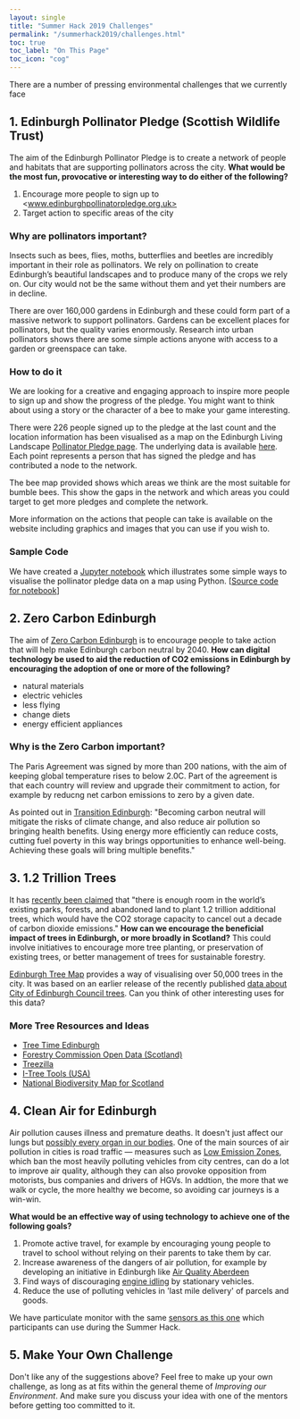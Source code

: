 ```yaml
---
layout: single
title: "Summer Hack 2019 Challenges"
permalink: "/summerhack2019/challenges.html"
toc: true
toc_label: "On This Page"
toc_icon: "cog"
---
```


There are a number of pressing environmental challenges that we currently face


## 1. Edinburgh Pollinator Pledge (Scottish Wildlife Trust)

The aim of the Edinburgh Pollinator Pledge is to create a network of people and habitats that are supporting pollinators across the city. **What would be the most fun, provocative or interesting way to do either of the following?**

1.	Encourage more people to sign up to <www.edinburghpollinatorpledge.org.uk>
2.	Target action to specific areas of the city

### Why are pollinators important?

Insects such as bees, flies, moths, butterflies and beetles are incredibly important in their role as pollinators. We rely on pollination to create Edinburgh’s beautiful landscapes and to produce many of the crops we rely on. Our city would not be the same without them and yet their numbers are in decline. 

There are over 160,000 gardens in Edinburgh and these could form part of a massive network to support pollinators. Gardens can be excellent places for pollinators, but the quality varies enormously. Research into urban pollinators shows there are some simple actions anyone with access to a garden or greenspace can take.

### How to do it 

We are looking for a creative and engaging approach to inspire more people to sign up and show the progress of the pledge. You might want to think about using a story or the character of a bee to make your game interesting.

There were 226 people signed up to the pledge at the last count and the location information has been visualised as a map  on the Edinburgh Living Landscape [Pollinator Pledge page](https://edinburghlivinglandscape.org.uk/pollinatorpledge/).  The underlying data is available [here](https://github.com/prewired/workshops/tree/master/data/processed). Each point represents a person that has signed the pledge and has contributed a node to the network. 

The bee map provided shows which areas we think are the most suitable for bumble bees. This show the gaps in the network and which areas you could target to get more pledges and complete the network. 

More information on the actions that people can take is available on the website including graphics and images that you can use if you wish to. 

### Sample Code

We have created a [Jupyter notebook](https://nbviewer.jupyter.org/github/prewired/workshops/blob/master/notebooks/swt.ipynb) which illustrates some simple ways to visualise the pollinator pledge data on a map using Python. [[Source code for notebook](https://github.com/prewired/workshops/blob/master/notebooks/swt.ipynb)]

## 2. Zero Carbon Edinburgh

The aim of [Zero Carbon Edinburgh](https://zerocarbonedinburgh.wordpress.com) is to encourage people to take action that will help make Edinburgh carbon neutral by 2040. **How can digital technology be used to aid the reduction of CO2 emissions in Edinburgh by encouraging the adoption of one or more of the following?**

* natural materials
* electric vehicles
* less flying
* change diets
* energy efficient appliances

### Why is the Zero Carbon important?

The Paris Agreement was signed by more than 200 nations, with the aim of keeping global temperature rises to below 2.0C. Part of the agreement is that each country will review and upgrade their commitment to action, for example by reducng net carbon emissions to zero by a given date. 

As pointed out in [Transition Edinburgh](https://transitionedinburgh.org.uk): "Becoming carbon neutral will mitigate the risks of climate change, and also reduce air pollution so bringing health benefits. Using energy more efficiently can reduce costs, cutting fuel poverty in this way brings opportunities to enhance well-being. Achieving these goals will bring multiple benefits."  

## 3. 1.2 Trillion Trees 

It has [recently been claimed](https://e360.yale.edu/digest/planting-1-2-trillion-trees-could-cancel-out-a-decade-of-co2-emissions-scientists-find) that "there is enough room in the world’s existing parks, forests, and abandoned land to plant 1.2 trillion additional trees, which would have the CO2 storage capacity to cancel out a decade of carbon dioxide emissions." **How can we encourage the beneficial impact of trees in Edinburgh, or more broadly in Scotland?** This could involve initiatives to encourage more tree planting, or preservation of existing trees, or better management of trees for sustainable forestry.

 [Edinburgh Tree Map](http://edinburghtreemap.org) provides a way of visualising over 50,000 trees in the city. It was based on an earlier release of the recently published [data about City of Edinburgh Council trees](https://data.edinburghopendata.info/dataset/edinburgh-council-trees-dataset). Can you think of other interesting uses for this data?

### More Tree Resources and Ideas

* [Tree Time Edinburgh](https://edinburghlivinglandscape.org.uk/project/tree-time-edinburgh/)
* [Forestry Commission Open Data (Scotland)](http://data-forestry.opendata.arcgis.com/search?tags=Scotland)
* [Treezilla](http://www.treezilla.org)
* [I-Tree Tools (USA)](https://www.itreetools.org)
* [National Biodiversity Map for Scotland](https://scotland.nbnatlas.org)



## 4. Clean Air for Edinburgh

Air pollution causes illness and premature deaths. It doesn't just affect our lungs but [possibly every organ in our bodies](https://www.theguardian.com/environment/ng-interactive/2019/may/17/air-pollution-may-be-damaging-every-organ-and-cell-in-the-body-finds-global-review). One of the main sources of air pollution in cities is road traffic &mdash; measures such as [Low Emission Zones](http://www.edinburgh.gov.uk/connectingplaces/info/8/about_the_low_emission_zone/16/low_emission_zones), which ban the most heavily polluting vehicles from city centres, can do a lot to improve air quality, although they can also provoke opposition from motorists, bus companies and drivers of HGVs. In addtion, the more that we walk or cycle, the more healthy we become, so avoiding car journeys is a win-win. 

**What would be an effective way of using technology to achieve one of the following goals?**

1. Promote active travel, for example by encouraging young people to travel to school without relying on their parents to take them by car.
2. Increase awareness of the dangers of air pollution, for example by developing an initiative in Edinburgh like [Air Quality Aberdeen](https://www.airaberdeen.org)
3. Find ways of discouraging [engine idling](http://www.campaignforcleanair.org/myths-and-facts.html) by stationary vehicles.
3. Reduce the use of polluting vehicles in 'last mile delivery' of parcels and goods.

We have particulate monitor with the same [sensors as this one](https://www.airaberdeen.org/sensors/) which participants can use during the Summer Hack.


## 5. Make Your Own Challenge

Don't like any of the suggestions above? Feel free to make up your own challenge, as long as at fits within the general theme of *Improving our Environment*. And make sure you discuss your idea with one of the mentors before getting too committed to it.



